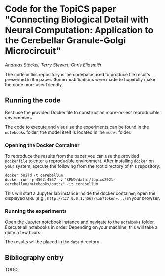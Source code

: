 # Code for the TopiCS paper "Connecting Biological Detail with Neural Computation: Application to the Cerebellar Granule-Golgi Microcircuit"

*Andreas Stöckel, Terry Stewart, Chris Eliasmith*

The code in this repository is the codebase used to produce the results presented in the paper.
Some modifications were made to hopefully make the code more user friendly.

## Running the code

Best use the provided Docker file to construct an more-or-less reproducible environment.

The code to execute and visualise the experiments can be found in the `notebooks` folder, the model itself is located in the `model` folder.

### Opening the Docker Container

To reproduce the results from the paper you can use the provided `Dockerfile` to enter a reproducible environment.
After installing `docker` on your system, execute the following from the root directory of this repository:
```
docker build -t cerebellum .
docker run -p 4567:4567 -v "$PWD/data:/topics2021-cerebellum/notebooks/out:z" -it cerebellum
```
This will start a Jupyter lab instance inside the docker container; open the displayed URL (e.g., `http://127.0.0.1:4567/lab?token=...`) in your browser.

### Running the experiments

Open the Jupyter notebook instance and navigate to the `notebooks` folder.
Execute all notebooks in order. Depending on your machine, this will take a quite a few hours.

The results will be placed in the `data` directory.

## Bibliography entry

TODO
